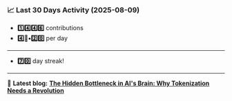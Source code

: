 <!--START_STATS-->
### 📈 Last 30 Days Activity (2025-08-09)  
- **1️⃣4️⃣4️⃣6️⃣** contributions  
- **4️⃣🎱•2️⃣0️⃣** per day
---
- **7️⃣0️⃣** day streak!
---
📝 **Latest blog:** [**The Hidden Bottleneck in AI's Brain: Why Tokenization Needs a Revolution**](https://andriak.com/blog/tokenization-revolution)
<!--END_STATS-->
